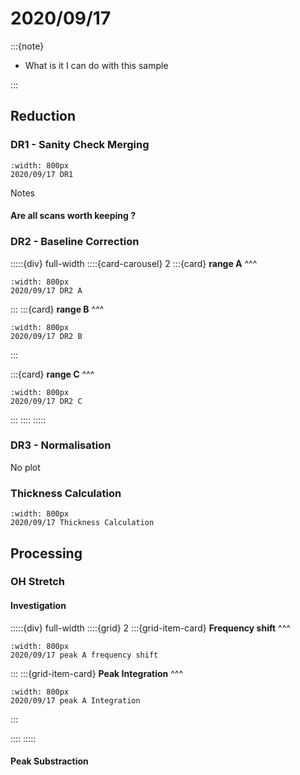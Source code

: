# 2020/09/17

:::{note}

- What is it I can do with this sample

:::

## Reduction

### DR1 - Sanity Check Merging

```{figure} Plots/DR/DR1_2020_09_17_Full-range.png
:width: 800px
2020/09/17 DR1
```

Notes

#### Are all scans worth keeping ?


### DR2 - Baseline Correction

:::::{div} full-width
::::{card-carousel} 2
:::{card} 
**range A**
^^^

```{figure} Plots/DR/DR2_2020_09_17_A.png
:width: 800px
2020/09/17 DR2 A
```

:::
:::{card} 
**range B**
^^^

```{figure} Plots/DR/DR2_2020_09_17_B.png
:width: 800px
2020/09/17 DR2 B
```

:::

:::{card} 
**range C**
^^^

```{figure} Plots/DR/DR2_2020_09_17_C.png
:width: 800px
2020/09/17 DR2 C
```

:::
::::
:::::

### DR3 - Normalisation

No plot 

### Thickness Calculation

```{figure} Plots/DR/Thickness-calc_2020_09_17_2.png
:width: 800px
2020/09/17 Thickness Calculation
```


## Processing

### OH Stretch

#### Investigation


:::::{div} full-width
::::{grid} 2
:::{grid-item-card}
**Frequency shift**
^^^

```{figure} Plots/DR/DR2_2020_09_17_PeakA-frequency_wA0.png
:width: 800px
2020/09/17 peak A frequency shift
```

:::
:::{grid-item-card}
**Peak Integration** 
^^^

```{figure} Plots/DR/DR2_2020_09_17_PeakA-Integration.png
:width: 800px
2020/09/17 peak A Integration
```

:::

::::
:::::

#### Peak Substraction
